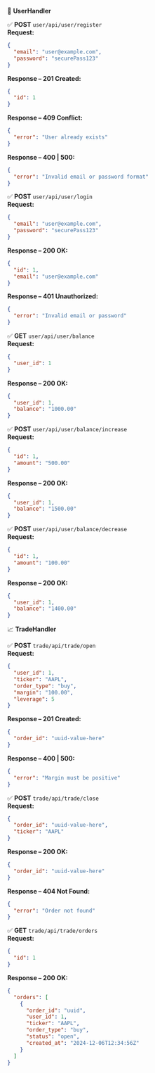 ﻿👤 **UserHandler**

✅ **POST** `user/api/user/register`  
**Request:**
```json
{
  "email": "user@example.com",
  "password": "securePass123"
}
```
**Response – 201 Created:**
```json
{
  "id": 1
}
```
**Response – 409 Conflict:**
```json
{
  "error": "User already exists"
}
```
**Response – 400 | 500:**
```json
{
  "error": "Invalid email or password format"
}
```

✅ **POST** `user/api/user/login`  
**Request:**
```json
{
  "email": "user@example.com",
  "password": "securePass123"
}
```
**Response – 200 OK:**
```json
{
  "id": 1,
  "email": "user@example.com"
}
```
**Response – 401 Unauthorized:**
```json
{
  "error": "Invalid email or password"
}
```

✅ **GET** `user/api/user/balance`  
**Request:**
```json
{
  "user_id": 1
}
```
**Response – 200 OK:**
```json
{
  "user_id": 1,
  "balance": "1000.00"
}
```

✅ **POST** `user/api/user/balance/increase`  
**Request:**
```json
{
  "id": 1,
  "amount": "500.00"
}
```
**Response – 200 OK:**
```json
{
  "user_id": 1,
  "balance": "1500.00"
}
```

✅ **POST** `user/api/user/balance/decrease`  
**Request:**
```json
{
  "id": 1,
  "amount": "100.00"
}
```
**Response – 200 OK:**
```json
{
  "user_id": 1,
  "balance": "1400.00"
}
```

📈 **TradeHandler**

✅ **POST** `trade/api/trade/open`  
**Request:**
```json
{
  "user_id": 1,
  "ticker": "AAPL",
  "order_type": "buy",
  "margin": "100.00",
  "leverage": 5
}
```
**Response – 201 Created:**
```json
{
  "order_id": "uuid-value-here"
}
```
**Response – 400 | 500:**
```json
{
  "error": "Margin must be positive"
}
```

✅ **POST** `trade/api/trade/close`  
**Request:**
```json
{
  "order_id": "uuid-value-here",
  "ticker": "AAPL"
}
```
**Response – 200 OK:**
```json
{
  "order_id": "uuid-value-here"
}
```
**Response – 404 Not Found:**
```json
{
  "error": "Order not found"
}
```

✅ **GET** `trade/api/trade/orders`  
**Request:**
```json
{
  "id": 1
}
```
**Response – 200 OK:**
```json
{
  "orders": [
    {
      "order_id": "uuid",
      "user_id": 1,
      "ticker": "AAPL",
      "order_type": "buy",
      "status": "open",
      "created_at": "2024-12-06T12:34:56Z"
    }
  ]
}
```